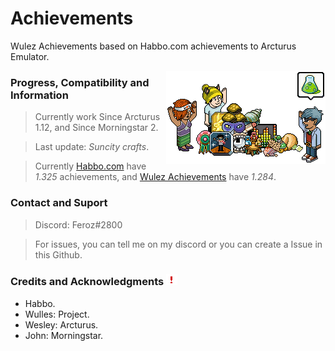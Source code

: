 # Achievements
Wulez Achievements based on Habbo.com achievements to Arcturus Emulator.

<img src="https://raw.githubusercontent.com/Wulles/eyethatseeseverything/master/achievements/ragezone.gif" align="right">

### Progress, Compatibility and Information

> Currently work Since Arcturus 1.12, and Since Morningstar 2.

> Last update: *Suncity crafts*.

> Currently [Habbo.com](https://www.habbo.com/) have *1.325* achievements, and [Wulez Achievements](https://github.com/Wulles/Achievements/) have *1.284*.

### Contact and Suport

> Discord: Feroz#2800

> For issues, you can tell me on my discord or you can create a Issue in this Github.

### Credits and Acknowledgments <img src="https://raw.githubusercontent.com/Wulles/eyethatseeseverything/master/icon_10.png">

* Habbo.
* Wulles: Project.
* Wesley: Arcturus.
* John: Morningstar.